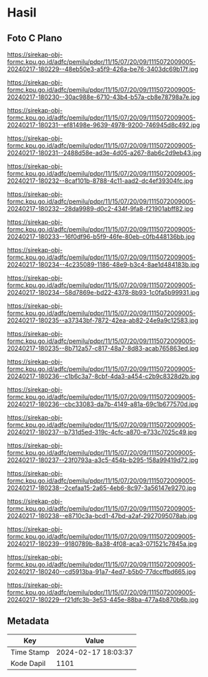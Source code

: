 # Hasil

## Foto C Plano

https://sirekap-obj-formc.kpu.go.id/adfc/pemilu/pdpr/11/15/07/20/09/1115072009005-20240217-180229--48eb50e3-a5f9-426a-be76-3403dc69b17f.jpg

https://sirekap-obj-formc.kpu.go.id/adfc/pemilu/pdpr/11/15/07/20/09/1115072009005-20240217-180230--30ac988e-6710-43b4-b57a-cb8e78798a7e.jpg

https://sirekap-obj-formc.kpu.go.id/adfc/pemilu/pdpr/11/15/07/20/09/1115072009005-20240217-180231--ef81498e-9639-4978-9200-746945d8c492.jpg

https://sirekap-obj-formc.kpu.go.id/adfc/pemilu/pdpr/11/15/07/20/09/1115072009005-20240217-180231--2488d58e-ad3e-4d05-a267-8ab6c2d9eb43.jpg

https://sirekap-obj-formc.kpu.go.id/adfc/pemilu/pdpr/11/15/07/20/09/1115072009005-20240217-180232--8caf101b-8788-4c11-aad2-dc4ef39304fc.jpg

https://sirekap-obj-formc.kpu.go.id/adfc/pemilu/pdpr/11/15/07/20/09/1115072009005-20240217-180232--28da9989-d0c2-434f-9fa8-f21901abff82.jpg

https://sirekap-obj-formc.kpu.go.id/adfc/pemilu/pdpr/11/15/07/20/09/1115072009005-20240217-180233--16f0df96-b5f9-46fe-80eb-c0fb448136bb.jpg

https://sirekap-obj-formc.kpu.go.id/adfc/pemilu/pdpr/11/15/07/20/09/1115072009005-20240217-180234--4c235089-1186-48e9-b3c4-8ae1d484183b.jpg

https://sirekap-obj-formc.kpu.go.id/adfc/pemilu/pdpr/11/15/07/20/09/1115072009005-20240217-180234--58d7869e-bd22-4378-8b93-1c0fa5b99931.jpg

https://sirekap-obj-formc.kpu.go.id/adfc/pemilu/pdpr/11/15/07/20/09/1115072009005-20240217-180235--a37343bf-7872-42ea-ab82-24e9a9c12583.jpg

https://sirekap-obj-formc.kpu.go.id/adfc/pemilu/pdpr/11/15/07/20/09/1115072009005-20240217-180235--8b712a57-c817-48a7-8d83-acab765863ed.jpg

https://sirekap-obj-formc.kpu.go.id/adfc/pemilu/pdpr/11/15/07/20/09/1115072009005-20240217-180236--c1b6c3a7-8cbf-4da3-a454-c2b9c8328d2b.jpg

https://sirekap-obj-formc.kpu.go.id/adfc/pemilu/pdpr/11/15/07/20/09/1115072009005-20240217-180236--cbc33083-da7b-4149-a81a-69c1b677570d.jpg

https://sirekap-obj-formc.kpu.go.id/adfc/pemilu/pdpr/11/15/07/20/09/1115072009005-20240217-180237--b731d5ed-319c-4cfc-a870-e733c7025c49.jpg

https://sirekap-obj-formc.kpu.go.id/adfc/pemilu/pdpr/11/15/07/20/09/1115072009005-20240217-180237--23f0793a-a3c5-454b-b295-158a99419d72.jpg

https://sirekap-obj-formc.kpu.go.id/adfc/pemilu/pdpr/11/15/07/20/09/1115072009005-20240217-180238--2cefaa15-2a65-4eb6-8c97-3a56147e9270.jpg

https://sirekap-obj-formc.kpu.go.id/adfc/pemilu/pdpr/11/15/07/20/09/1115072009005-20240217-180238--e8710c3a-bcd1-47bd-a2af-2927095078ab.jpg

https://sirekap-obj-formc.kpu.go.id/adfc/pemilu/pdpr/11/15/07/20/09/1115072009005-20240217-180239--9180789b-8a38-4f08-aca3-071521c7845a.jpg

https://sirekap-obj-formc.kpu.go.id/adfc/pemilu/pdpr/11/15/07/20/09/1115072009005-20240217-180240--cd5913ba-91a7-4ed7-b5b0-77dccffbd665.jpg

https://sirekap-obj-formc.kpu.go.id/adfc/pemilu/pdpr/11/15/07/20/09/1115072009005-20240217-180229--f21dfc3b-3e53-445e-88ba-477a4b870b6b.jpg


## Metadata

| Key        | Value               |
| ---------- | ------------------- |
| Time Stamp | 2024-02-17 18:03:37 |
| Kode Dapil | 1101                |



